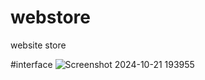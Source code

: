 # webstore
website store


#interface
![Screenshot 2024-10-21 193955](https://github.com/user-attachments/assets/992504f4-1628-4eee-aaa7-6baec8a1acac)
